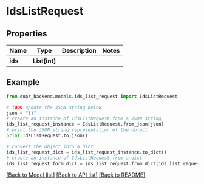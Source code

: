 # IdsListRequest


## Properties
Name | Type | Description | Notes
------------ | ------------- | ------------- | -------------
**ids** | **List[int]** |  | 

## Example

```python
from dupr_backend.models.ids_list_request import IdsListRequest

# TODO update the JSON string below
json = "{}"
# create an instance of IdsListRequest from a JSON string
ids_list_request_instance = IdsListRequest.from_json(json)
# print the JSON string representation of the object
print IdsListRequest.to_json()

# convert the object into a dict
ids_list_request_dict = ids_list_request_instance.to_dict()
# create an instance of IdsListRequest from a dict
ids_list_request_form_dict = ids_list_request.from_dict(ids_list_request_dict)
```
[[Back to Model list]](../README.md#documentation-for-models) [[Back to API list]](../README.md#documentation-for-api-endpoints) [[Back to README]](../README.md)


